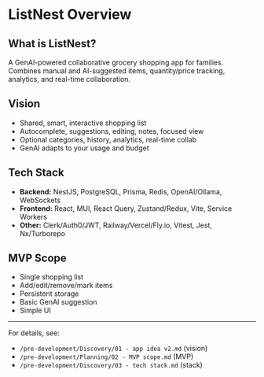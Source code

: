 # ListNest Overview

## What is ListNest?
A GenAI-powered collaborative grocery shopping app for families. Combines manual and AI-suggested items, quantity/price tracking, analytics, and real-time collaboration.

## Vision
- Shared, smart, interactive shopping list
- Autocomplete, suggestions, editing, notes, focused view
- Optional categories, history, analytics, real-time collab
- GenAI adapts to your usage and budget

## Tech Stack
- **Backend:** NestJS, PostgreSQL, Prisma, Redis, OpenAI/Ollama, WebSockets
- **Frontend:** React, MUI, React Query, Zustand/Redux, Vite, Service Workers
- **Other:** Clerk/Auth0/JWT, Railway/Vercel/Fly.io, Vitest, Jest, Nx/Turborepo

## MVP Scope
- Single shopping list
- Add/edit/remove/mark items
- Persistent storage
- Basic GenAI suggestion
- Simple UI

---

For details, see:
- `/pre-development/Discovery/01 - app idea v2.md` (vision)
- `/pre-development/Planning/02 - MVP scope.md` (MVP)
- `/pre-development/Discovery/03 - tech stack.md` (stack) 